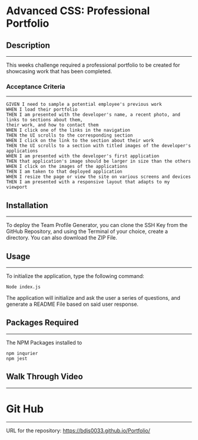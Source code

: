 # Advanced CSS: Professional Portfolio

## Description
---
This weeks challenge required a professional portfolio to be created for showcasing work that has been completed.


### Acceptance Criteria
___

```
GIVEN I need to sample a potential employee's previous work
WHEN I load their portfolio
THEN I am presented with the developer's name, a recent photo, and links to sections about them, 
their work, and how to contact them
WHEN I click one of the links in the navigation
THEN the UI scrolls to the corresponding section
WHEN I click on the link to the section about their work
THEN the UI scrolls to a section with titled images of the developer's applications
WHEN I am presented with the developer's first application
THEN that application's image should be larger in size than the others
WHEN I click on the images of the applications
THEN I am taken to that deployed application
WHEN I resize the page or view the site on various screens and devices
THEN I am presented with a responsive layout that adapts to my viewport
```
## Installation
____

To deploy the Team Profile Generator, you can clone the SSH Key from the GitHub Repository, and using the Terminal of your choice, create a directory. You can also download the ZIP File.

## Usage
_____

To initialize the application, type the following command:
```
Node index.js
```
The application will initialize and ask the user a series of questions, and generate a README File based on said user response.

## Packages Required
_______
The NPM Packages installed to 
```
npm inqurier
npm jest
```

## Walk Through Video
_______________


# Git Hub 
________

URL for the repository: https://bdjs0033.github.io/Portfolio/
